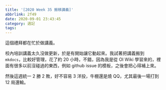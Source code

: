```yaml
---
title: '[2020 Week 35 搬移講義]'
abbrlink: 2f49
date: 2020-09-01 23:43:45
category: 週記
tags:
---
```

這個禮拜都在忙於做講義。
<!-- more -->
校內培訓講義太久沒做更新，於是有開始讓它動起來。我試著把講義搬到 `mkdocs`，比較好管理，花了約 20 小時，不錯，因為我是從 OI Wiki 學習來的，裡面有很多以前沒碰過的東西，例如 github issue 的模板，之後會把心得補上來。

然後這週統一 2 勝 2 敗，好不容易 3 洋投，牛棚還是燒 QQ，尤其最後一場打到 12 局還輸。
